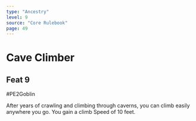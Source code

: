 ```yaml
---
type: "Ancestry"
level: 9
source: "Core Rulebook"
page: 49
---
```

# Cave Climber
## Feat 9
#PE2Goblin

After years of crawling and climbing through caverns, you can climb easily anywhere you go. You gain a climb Speed of 10 feet.